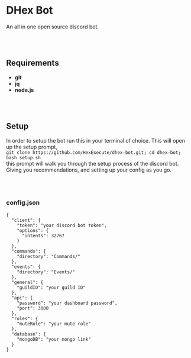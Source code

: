 # DHex Bot

An all in one open source discord bot.

<br><br>

## Requirements

- **git**
- **jq**
- **node.js**

<br><br>

## Setup

In order to setup the bot run this in your terminal of choice. This will open up the setup prompt,<br>
`git clone https://github.com/HexExecute/dhex-bot.git; cd dhex-bot; bash setup.sh`<br>
this prompt will walk you through the setup process of the discord bot.<br>
Giving you recommendations, and setting up your config as you go.

<br><br>

### config.json

```
{
  "client": {
    "token": "your discord bot token",
    "options": {
      "intents": 32767
    }
  },
  "commands": {
    "directory": "Commands/"
  },
  "events": {
    "directory": "Events/"
  },
  "general": {
    "guildID": "your guild ID"
  },
  "api": {
    "password": "your dashboard password",
    "port": 3000
  },
  "roles": {
    "muteRole": "your mute role"
  },
  "database": {
    "mongoDB": "your mongo link"
  }
}
```

